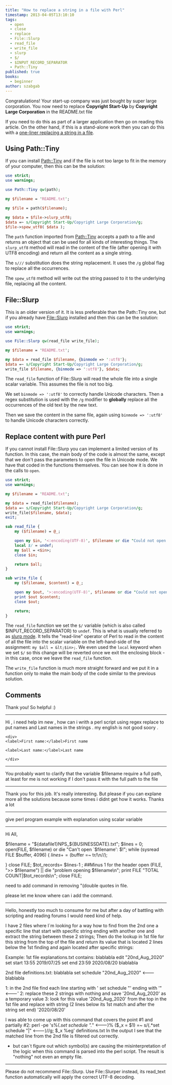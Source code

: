 ```yaml
---
title: "How to replace a string in a file with Perl"
timestamp: 2013-04-05T13:10:10
tags:
  - open
  - close
  - replace
  - File::Slurp
  - read_file
  - write_file
  - slurp
  - $/
  - $INPUT_RECORD_SEPARATOR
  - Path::Tiny
published: true
books:
  - beginner
author: szabgab
---
```



Congratulations! Your start-up company was just bought by super large corporation.
You now need to replace <b>Copyright Start-Up</b> by <b>Copyright Large Corporation</b>
in the README.txt file



If you need to do this as part of a larger application then go on reading this article.
On the other hand, if this is a stand-alone work then you can do this with a
[one-liner replacing a string in a file](/perl-on-the-command-line).

## Using Path::Tiny

If you can install [Path::Tiny](https://metacpan.org/pod/Path::Tiny) and
if the file is not too large to fit in the memory of your computer,
then this can be the solution:

```perl
use strict;
use warnings;

use Path::Tiny qw(path);

my $filename = 'README.txt';

my $file = path($filename);

my $data = $file->slurp_utf8;
$data =~ s/Copyright Start-Up/Copyright Large Corporation/g;
$file->spew_utf8( $data );
```

The `path` function imported from [Path::Tiny](https://metacpan.org/pod/Path::Tiny) accepts
a path to a file and returns an object that can be used for all kinds of interesting things.
The `slurp_utf8` method will read in the content of the file (after opening it with UTF8 encoding) and
return all the content as a single string.

The `s///` substitution does the string replacement. It uses the `/g` global flag to replace all the
occurrences. 

The `spew_utf8` method will write out the string passed to it to the underlying file, replacing all the content.

## File::Slurp

This is an older version of it. It is less preferable than the Path::Tiny one, but
if you already have [File::Slurp](https://metacpan.org/pod/File::Slurp) installed
and then this can be the solution:

```perl
use strict;
use warnings;

use File::Slurp qw(read_file write_file);

my $filename = 'README.txt';

my $data = read_file $filename, {binmode => ':utf8'};
$data =~ s/Copyright Start-Up/Copyright Large Corporation/g;
write_file $filename, {binmode => ':utf8'}, $data;
```

The `read_file` function of File::Slurp will read the whole file into a
single scalar variable. This assumes the file is not too big.

We set `binmode => ':utf8'` to correctly handle Unicode characters.
Then a regex substitution is used with the `/g` modifier to <b>globally</b>
replace all the occurrences of the old text by the new text.

Then we save the content in the same file, again using `binmode => ':utf8'`
to handle Unicode characters correctly.


## Replace content with pure Perl

If you cannot install File::Slurp you can implement a limited
version of its function. In this case, the main body of the code is almost
the same, except that we don't pass the parameters to open the file in Unicode
mode. We have that coded in the functions themselves. You can see how it is done
in the calls to `open`.

```perl
use strict;
use warnings;

my $filename = 'README.txt';

my $data = read_file($filename);
$data =~ s/Copyright Start-Up/Copyright Large Corporation/g;
write_file($filename, $data);
exit;

sub read_file {
    my ($filename) = @_;

    open my $in, '<:encoding(UTF-8)', $filename or die "Could not open '$filename' for reading $!";
    local $/ = undef;
    my $all = <$in>;
    close $in;

    return $all;
}

sub write_file {
    my ($filename, $content) = @_;

    open my $out, '>:encoding(UTF-8)', $filename or die "Could not open '$filename' for writing $!";;
    print $out $content;
    close $out;

    return;
}
```

The `read_file` function we set the `$/` variable (which is also called $INPUT_RECORD_SEPARATOR)
to `undef`. This is what is usually referred to as [slurp mode](/slurp). It tells the "read-line" operator
of Perl to read in the content of all the file into the scalar variable on the left-hand-side of the
assignment: `my $all = &lt;$in>;`. We even used the `local` keyword when we set `$/` so
this change will be reverted once we exit the enclosing block - in this case, once we leave the `read_file`
function.

The `write_file` function is much more straight forward and we put it in a function only to make the
main body of the code similar to the previous solution.

## Comments

Thank you! So helpful :)

---

Hi , i need help im new , how can i writh a perl script using regex replace to put names and Last names in the strings . my english is not good soory .
```
<div>
<label>First name:</label>First name

<label>Last name:</label>Last name

</div>
```

<hr>

You probably want to clarify that the variable $filename require a full path, at least for me is not working if I don't pass it with the full path to the file

<hr>
Thank you for this job. It's really interesting. But please if you can explane more all the solutions because some times i didnt get how it works. Thanks a lot 
<hr>

give perl program example with explanation using scalar variable

<hr>

Hi All,

$filename = "${datafile1}NPS_${BUSINESSDATE}.txt";
$lines = 0;
open(FILE, $filename) or die "Can't open `$filename': $!";
while (sysread FILE $buffer, 4096) {
$lines += ($buffer =~ tr/\n//);

}
close FILE;
$tot_records= $lines-1 ; ##Minus 1 for the header
open (FILE, ">> $filename") || die "problem opening $filename\n";
print FILE "TOTAL COUNT|$tot_records\n";
close FILE;

need to add command in removing "(double quotes in file.

please let me know where can i add the command.

<hr>

Hello, honestly too much to consume for me but after a day of battling with scripting and reading forums I would need kind of help.

I have 2 files where I`m looking for a way how to find from the 2nd one a specific line that start with specific string ending with another one and extract the string between these 2 strings;
Then do the lookup in 1st file for this string from the top of the file and return its value that is located 2 lines below the 1st finding and again located after specific strings:

Example:
1st file explanations.txt contains:
blablabla
edit "20nd_Aug_2020"
set start 13:55 2019/07/25
set end 23:59 2020/08/20
blablabla

2nd file definitions.txt:
blablabla
set schedule "20nd_Aug_2020" <---
blablabla

1: in the 2nd file find each line starting with ' set schedule "' ending with '" <---'
2: replace these 2 strings with nothing and save '20nd_Aug_2020' as a temporary value
3: look for this value '20nd_Aug_2020' from the top in the 1st file and replace with string (2 lines below its 1st match and after the string set end) '2020/08/20'

I was able to come up with this command that covers the point #1 and partially #2:
perl -pe 's%(.*set schedule ".*" <---)% ($_x = $1) =~ s/(.*set schedule "|" <---)//g; $_x %eg' definitions.txt
In the output I see that the matched line from the 2nd file is filtered out correctly.
- but can`t figure out which symbol(s) are causing the misinterpretation of the logic when this command is parsed into the perl script.
The result is "nothing" not even an empty file.

<hr>

Please do not recommend File::Slurp. Use File::Slurper instead, its read_text function automatically will apply the correct UTF-8 decoding.

